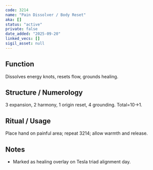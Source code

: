 ```yaml
---
code: 3214
name: "Pain Dissolver / Body Reset"
aka: []
status: "active"
private: false
date_added: "2025-09-20"
linked_vecs: []
sigil_asset: null
---
```


## Function
Dissolves energy knots, resets flow, grounds healing.

## Structure / Numerology
3 expansion, 2 harmony, 1 origin reset, 4 grounding. Total=10→1.

## Ritual / Usage
Place hand on painful area; repeat 3214; allow warmth and release.

## Notes
- Marked as healing overlay on Tesla triad alignment day.

